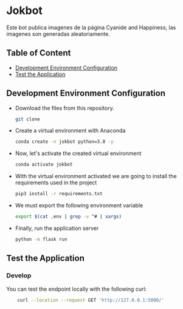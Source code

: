 # Jokbot

Este bot publica imagenes de la página Cyanide and Happiness, las 
imagenes son generadas aleatoriamente.


## Table of Content

* [Development Environment Configuration](#development-environment-configuration)
* [Test the Application](#test-the-application)


## Development Environment Configuration
- Download the files from this repository.

  ```bash
  git clone 
  ```

- Create a virtual environment with Anaconda

  ```bash
  conda create -n jokbot python=3.8 -y
  ```

- Now, let's activate the created virtual environment

  ```bash
  conda activate jokbot
  ```

- With the virtual environment activated we are going to install 
  the requirements used in the project

  ```bash
  pip3 install -r requirements.txt
  ```

- We must export the following environment variable

  ```bash
  export $(cat .env | grep -v ^# | xargs)
  ```

- Finally, run the application server

  ```bash
  python -m flask run
  ```


## Test the Application

### Develop

You can test the endpoint locally with the following curl:

```bash
    curl --location --request GET 'http://127.0.0.1:5000/'
  ```

